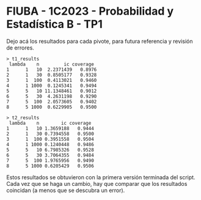 
# FIUBA - 1C2023 - Probabilidad y Estadística B - TP1

Dejo acá los resultados para cada pivote, para futura referencia y revisión de errores.

    > t1_results
     lambda    n         ic coverage
    1      1   10  2.2371439   0.8976
    2      1   30  0.8505177   0.9328
    3      1  100  0.4113021   0.9460
    4      1 1000  0.1245341   0.9494
    5      5   10 11.1348461   0.9012
    6      5   30  4.2631198   0.9290
    7      5  100  2.0573605   0.9402
    8      5 1000  0.6229905   0.9500 
    
    > t2_results
     lambda    n        ic coverage
    1      1   10 1.3659188   0.9444
    2      1   30 0.7394558   0.9500
    3      1  100 0.3951558   0.9504
    4      1 1000 0.1240448   0.9486
    5      5   10 6.7985326   0.9528
    6      5   30 3.7064355   0.9484
    7      5  100 1.9765956   0.9490
    8      5 1000 0.6205429   0.9506

Estos resultados se obtuvieron con la primera versión terminada del script. Cada vez que se haga un cambio, hay que comparar que los resultados coincidan (a menos que se descubra un error).